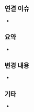## 연결 이슈 <!-- 연결 이슈 번호를 작성해주세요. Ex. tomato-market/plan#3)  -->
- 

## 요약 <!-- 현재 PR의 요약 내용을 작성해주세요. -->
- 

## 변경 내용 <!-- 현재 PR의 변경 내용을 작성해주세요. -->
- 

## 기타 <!-- 기타 공유할 내용이 있다면 작성해주세요. -->
- 
